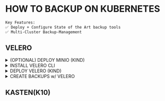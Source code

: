 # HOW TO BACKUP ON KUBERNETES

```bash
Key Features:
✅ Deploy + Configure State of the Art backup tools
✅ Multi-Cluster Backup-Management
```

## VELERO

<details><summary>(OPTIONAL) DEPLOY MINIO (KIND)</summary>

## DEPLOY MINIO

this step assumes you have a kind cluster running with enabled cni, ingress-controller and cert-manager. 
The example could be also used on a different kind of kubernetes cluster with configured cert-manager and ingress-controller.

```bash
# USE FOR KIND - NIP.IO
INGRESS_DOMAIN=$(kubectl get nodes -l node-role.kubernetes.io/control-plane -o jsonpath='{.items[0].status.addresses[?(@.type=="InternalIP")].address}').nip.io

cat <<EOF > minio.yaml
---
helmfiles:
  - path: git::https://github.com/stuttgart-things/helm.git@apps/minio.yaml
    values:
      - namespace: minio
      - clusterIssuer: selfsigned
      - issuerKind: cluster-issuer
      - domain: \${INGRESS_DOMAIN}
      - ingressClassName: nginx
      - rootUser: adminadmin
      - rootPassword: adminadmin
      - hostnameConsole: artifacts-console
      - hostnameApi: artifacts
      - storageClass: standard
EOF

# REPLACE
sed -i "s|\\\${INGRESS_DOMAIN}|${INGRESS_DOMAIN}|g" minio.yaml

helmfile apply -f minio.yaml
```

## CREATE A BUCKET FOR VELERO

```bash
kubectl get ingress -A | grep console
# USE WITH BROWSER AND CREATE BUCKET: VELERO
```

</details>

<details><summary>INSTALL VELERO CLI</summary>

```bash

```

</details>


<details><summary>DEPLOY VELERO (KIND)</summary>

```bash
# OPTIONAL: GET MINIO CERT (IF YOU DEPLOYED YOU'RE MINIO SELF-SIGNED)
kubectl get secret artifacts.172.18.0.10.nip.io-tls -n minio -o jsonpath='{.data.ca\.crt}' | base64 --decode > minio-ca.crt
PUB_CA=$(cat minio-ca.crt | base64 -w 0)

cat <<EOF > velero.yaml
---
helmfiles:
  - path: git::https://github.com/stuttgart-things/helm.git@infra/velero.yaml
    values:
      - namespace: velero
      - backupsEnabled: true
      - snapshotsEnabled: true
      - deployNodeAgent: true
      - s3StorageLocation: default
      - awsAccessKeyID: adminadmin
      - awsSecretAccessKey: adminadmin
      - s3Bucket: velero
      - s3CaCert: \${PUB_CA}
      - s3Location: artifacts.172.18.0.10.nip.io
      - imageAwsVeleroPlugin: velero/velero-plugin-for-aws:v1.11.1
EOF

# REPLACE
sed -i "s|\\\${PUB_CA}|${PUB_CA}|g" velero.yaml

# DEPLOY VELERO
helmfile sync -f velero.yaml

# CHECK STORAGE LOCATION
kubectl get Backupstoragelocations default -n velero
```

</details>

<details><summary>CREATE BACKUPS w/ VELERO</summary>

## CREATE TEST DATA
 
```bash
kubectl apply -f - <<EOF
---
apiVersion: v1
kind: Namespace
metadata:
  name: demo-ns
---
apiVersion: v1
kind: ConfigMap
metadata:
  name: app-config
  namespace: demo-ns
data:
  app.properties: |
    server.port=8080
    logging.level=INFO
  db.url: jdbc:postgresql://db:5432/app
---
apiVersion: v1
kind: ConfigMap
metadata:
  name: env-config
  namespace: demo-ns
data:
  ENV: production
  API_KEY: "abc123"
EOF
```

## CREATE BACKUP

```bash
velero backup create demo-backup --include-namespaces demo-ns
```

## RESTORE BACKUP (TO DIFFERENT NAMESPACE)

```bash
velero restore create demo-restore \
--from-backup demo-backup \
--namespace-mappings demo-ns:new-demo-ns
```

</details>


## KASTEN(K10)



